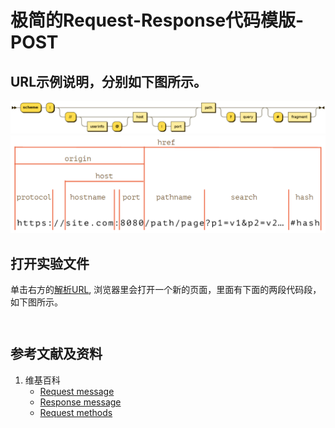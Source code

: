# 极简的Request-Response代码模版-POST

## URL示例说明，分别如下图所示。

![](/images/章8-理解网站开发的重要功能/解析URL/url说明1.png)
![](/images/章8-理解网站开发的重要功能/解析URL/url说明2.png)

## 打开实验文件

单击右方的[解析URL](https://codepen.io/quanbinn/pen/GRomwLe), 浏览器里会打开一个新的页面，里面有下面的两段代码段，如下图所示。

```html

```

```javascript

```

## 参考文献及资料

1. 维基百科
	- [Request message](https://en.wikipedia.org/wiki/Hypertext_Transfer_Protocol#Request_message) 
	- [Response message](https://en.wikipedia.org/wiki/Hypertext_Transfer_Protocol#Response_message)
	- [Request methods](https://en.wikipedia.org/wiki/Hypertext_Transfer_Protocol#Request_methods)  

